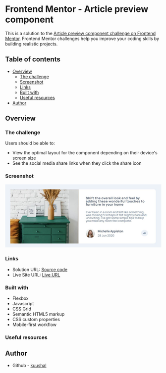 # Frontend Mentor - Article preview component

This is a solution to the [Article preview component challenge on Frontend Mentor](https://www.frontendmentor.io/challenges/article-preview-component-dYBN_pYFT). Frontend Mentor challenges help you improve your coding skills by building realistic projects. 

## Table of contents

- [Overview](#overview)
  - [The challenge](#the-challenge)
  - [Screenshot](#screenshot)
  - [Links](#links)
  - [Built with](#built-with)
  - [Useful resources](#useful-resources)
- [Author](#author)

## Overview

### The challenge

Users should be able to:

- View the optimal layout for the component depending on their device's screen size
- See the social media share links when they click the share icon

### Screenshot

![](./screenshot.JPG)


### Links

- Solution URL: [Source code](https://github.com/kuushal/frontend-mentor/tree/main/article-preview-component/)
- Live Site URL: [Live URL](https://kuushal.github.io/frontend-mentor/article-preview-component/)

### Built with

- Flexbox
- Javascript
- CSS Grid
- Semantic HTML5 markup
- CSS custom properties
- Mobile-first workflow

### Useful resources


## Author

- Github - [kuushal](https://www.github.com/kuushal)